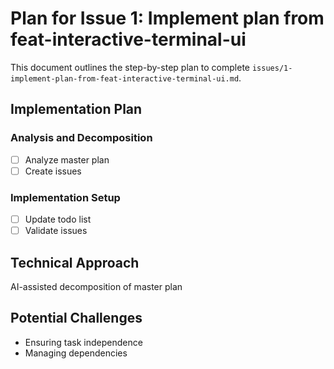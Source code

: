 # Plan for Issue 1: Implement plan from feat-interactive-terminal-ui

This document outlines the step-by-step plan to complete `issues/1-implement-plan-from-feat-interactive-terminal-ui.md`.

## Implementation Plan

### Analysis and Decomposition
- [ ] Analyze master plan
- [ ] Create issues

### Implementation Setup
- [ ] Update todo list
- [ ] Validate issues

## Technical Approach
AI-assisted decomposition of master plan

## Potential Challenges
- Ensuring task independence
- Managing dependencies